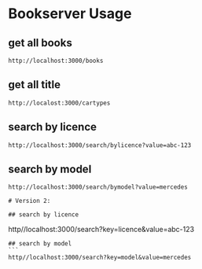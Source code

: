 # Bookserver Usage

## get all books
```
http://localhost:3000/books
```
## get all title
```
http://localost:3000/cartypes
```
## search by licence
```
http://localhost:3000/search/bylicence?value=abc-123
```
## search by model
```
http://localhost:3000/search/bymodel?value=mercedes

# Version 2:

## search by licence
```
http//localhost:3000/search?key=licence&value=abc-123
````
## search by model
```
http//localhost:3000/search?key=model&value=mercedes
````


